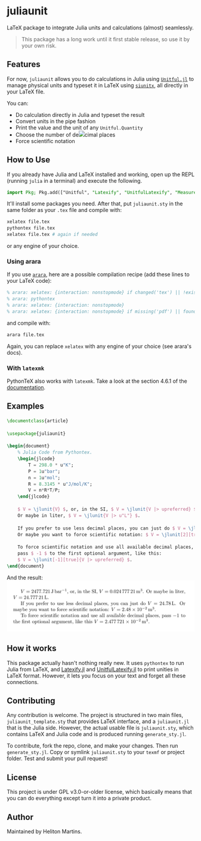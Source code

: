 # juliaunit

LaTeX package to integrate Julia units and calculations (almost) seamlessly.

> This package has a long work until it first stable release, so use it by your own risk.

## Features

For now, `juliaunit` allows you to do calculations in Julia using [`Unitful.jl`](https://github.com/PainterQubits/Unitful.jl) to manage physical units and typeset it in LaTeX using [`siunitx`](https://ctan.org/pkg/siunitx), all directly in your LaTeX file.

You can:

-   Do calculation directly in Julia and typeset the result
-   Convert units in the pipe fashion
-   Print the value and the unit of any `Unitful.Quantity`
-   Choose the number of de![](../screenshots/example1.png)cimal places
-   Force scientific notation

## How to Use

If you already have Julia and LaTeX installed and working, open up the REPL (running `julia` in a terminal) and execute the following.
```julia
import Pkg; Pkg.add(["Unitful", "Latexify", "UnitfulLatexify", "Measurements"])
```
It'll install some packages you need. After that, put `juliaunit.sty` in the same folder as your `.tex` file and compile with:

```sh
xelatex file.tex
pythontex file.tex
xelatex file.tex # again if needed
```

or any engine of your choice.

### Using arara

If you use [`arara`](https://ctan.org/pkg/arara), here are a possible compilation recipe (add these lines to your LaTeX code):

```latex
% arara: xelatex: {interaction: nonstopmode} if changed('tex') || !exists('pytxcode')
% arara: pythontex
% arara: xelatex: {interaction: nonstopmode}
% arara: xelatex: {interaction: nonstopmode} if missing('pdf') || found('log', 'undefined references')
```

and compile with:

```sh
arara file.tex
```

Again, you can replace `xelatex` with any engine of your choice (see arara's docs).

### With `latexmk`

PythonTeX also works with `latexmk`. Take a look at the section 4.6.1 of the [documentation](http://mirrors.ctan.org/macros/latex/contrib/pythontex/pythontex.pdf).
## Examples

```latex
\documentclass{article}

\usepackage{juliaunit}

\begin{document}
    % Julia Code from Pythontex.
    \begin{jlcode}
        T = 298.0 * u"K";
        P = 1u"bar";
        n = 1u"mol";
        R = 8.3145 * u"J/mol/K";
        V = n*R*T/P;
    \end{jlcode}

    $ V = \jlunit{V} $, or, in the SI, $ V = \jlunit{V |> upreferred} $. 
    Or maybe in liter, $ V = \jlunit{V |> u"L"} $.

    If you prefer to use less decimal places, you can just do $ V = \jlunit[2]{V |> u"L"} $. 
    Or maybe you want to force scientific notation: $ V = \jlunit[2][true]{V |> upreferred} $.

    To force scientific notation and use all available decimal places, 
    pass $ -1 $ to the first optional argument, like this:
    $ V = \jlunit[-1][true]{V |> upreferred} $.
\end{document}
```

And the result:
![](screenshots/example1.png)

## How it works

This package actually hasn't nothing really new. It uses `pythontex` to run Julia from LaTeX, and [Latexify.jl](https://github.com/korsbo/Latexify.jl) and [UnitfulLatexify.jl](https://github.com/gustaphe/UnitfulLatexify.jl) to print unities in LaTeX format. However, it lets you focus on your text and forget all these connections.

## Contributing

Any contribution is welcome. The project is structured in two main files, `juliaunit_template.sty` that provides LaTeX interface, and a `juliaunit.jl` that is the Julia side. However, the actual usable file is `juliaunit.sty`, which contains LaTeX and Julia code and is produced running `generate_sty.jl`.

To contribute, fork the repo, clone, and make your changes. Then run `generate_sty.jl`. Copy or symlink `juliaunit.sty` to your `texmf` or project folder. Test and submit your pull request!

## License

This project is under GPL v3.0-or-older license, which basically means that you can do everything except turn it into a private product.

## Author

Maintained by Heliton Martins.
